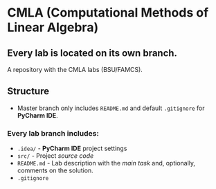 # CMLA (Computational Methods of Linear Algebra)
## Every lab is located on its own branch.


A repository with the CMLA labs (BSU/FAMCS).

## Structure 
- Master branch only includes `README.md` and default `.gitignore` for **PyCharm IDE**.
### Every lab branch includes:
- `.idea/` - **PyCharm IDE** project settings
- `src/` - Project *source code*
- `README.md` - Lab description with the *main task* and, optionally, comments on the solution.
- `.gitignore`
